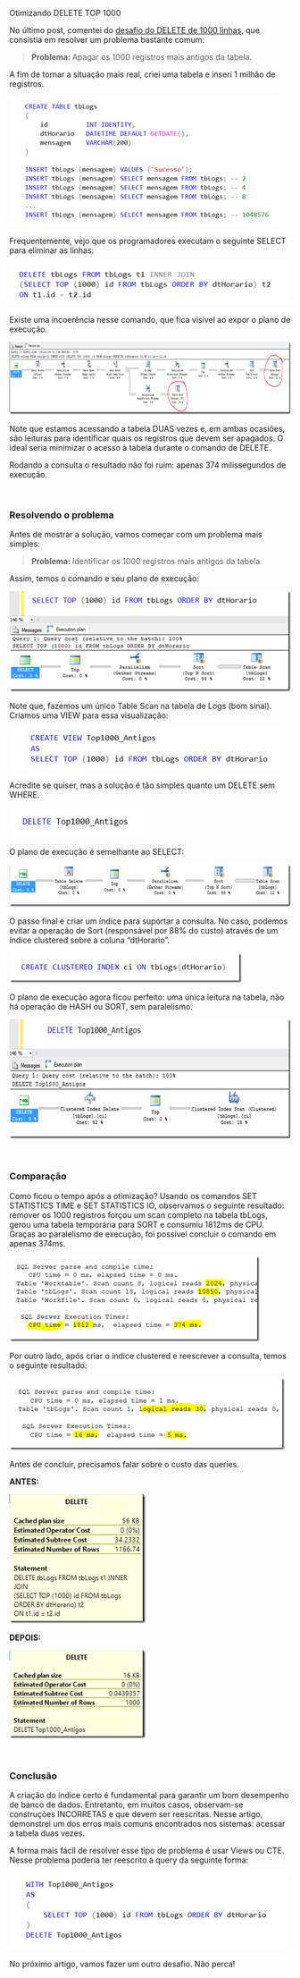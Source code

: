 <a link='https://blogs.msdn.microsoft.com/fcatae/2016/08/02/otimizando-delete-top-1000/'>Otimizando DELETE TOP 1000</a>
<p>No último post, comentei do <a href="https://blogs.msdn.microsoft.com/fcatae/2016/07/19/desafio-delete-1000-linhas/">desafio do DELETE de 1000 linhas</a>, que consistia em resolver um problema bastante comum:</p> <blockquote> <p><strong>Problema: </strong>Apagar os 1000 registros mais antigos da tabela.</p></blockquote> <p>A fim de tornar a situação mais real, criei uma tabela e inseri 1 milhão de registros.</p> <p><a href="images\image385.png"><img title="image" style="border-top: 0px;border-right: 0px;border-bottom: 0px;padding-top: 0px;padding-left: 0px;border-left: 0px;padding-right: 0px" border="0" alt="image" src="images\image_thumb279.png" width="482" height="233"></a></p> <p>Frequentemente, vejo que os programadores executam o seguinte SELECT para eliminar as linhas:</p> <p><a href="images\image386.png"><img title="image" style="border-top: 0px;border-right: 0px;border-bottom: 0px;padding-top: 0px;padding-left: 0px;border-left: 0px;padding-right: 0px" border="0" alt="image" src="images\image_thumb280.png" width="505" height="76"></a></p> <p>Existe uma incoerência nesse comando, que fica visível ao expor o plano de execução.</p> <p><a href="images\image387.png"><img title="image" style="border-top: 0px;border-right: 0px;border-bottom: 0px;padding-top: 0px;padding-left: 0px;border-left: 0px;padding-right: 0px" border="0" alt="image" src="images\image_thumb281.png" width="819" height="130"></a></p> <p>Note que estamos acessando a tabela DUAS vezes e, em ambas ocasiões, são leituras para identificar quais os registros que devem ser apagados. O ideal seria minimizar o acesso à tabela durante o comando de DELETE. </p> <p>Rodando a consulta o resultado não foi ruim: apenas 374 milissegundos de execução.</p> <p>&nbsp;</p> <h3>Resolvendo o problema</h3> <p>Antes de mostrar a solução, vamos começar com um problema mais simples:</p> <blockquote> <p><strong>Problema: </strong>Identificar os 1000 registros mais antigos da tabela</p></blockquote> <p>Assim, temos o comando e seu plano de execução:</p> <p><a href="images\image388.png"><img title="image" style="border-top: 0px;border-right: 0px;border-bottom: 0px;padding-top: 0px;padding-left: 0px;border-left: 0px;padding-right: 0px" border="0" alt="image" src="images\image_thumb282.png" width="508" height="180"></a></p> <p>Note que, fazemos um único Table Scan na tabela de Logs (bom sinal). Criamos uma VIEW para essa visualização:</p> <p><a href="images\image389.png"><img title="image" style="border-top: 0px;border-right: 0px;border-bottom: 0px;padding-top: 0px;padding-left: 0px;border-left: 0px;padding-right: 0px" border="0" alt="image" src="images\image_thumb283.png" width="483" height="77"></a></p> <p>Acredite se quiser, mas a solução é tão simples quanto um DELETE sem WHERE.</p> <p><a href="images\image390.png"><img title="image" style="border-top: 0px;border-right: 0px;border-bottom: 0px;padding-top: 0px;padding-left: 0px;border-left: 0px;padding-right: 0px" border="0" alt="image" src="images\image_thumb284.png" width="240" height="54"></a></p> <p>O plano de execução é semelhante ao SELECT:</p> <p><a href="images\image391.png"><img title="image" style="border-top: 0px;border-right: 0px;border-bottom: 0px;padding-top: 0px;padding-left: 0px;border-left: 0px;padding-right: 0px" border="0" alt="image" src="images\image_thumb285.png" width="594" height="76"></a></p> <p>O passo final é criar um índice para suportar a consulta. No caso, podemos evitar a operação de Sort (responsável por 88% do custo) através de um índice clustered sobre a coluna “dtHorario”. </p> <p><a href="images\image392.png"><img title="image" style="border-top: 0px;border-right: 0px;border-bottom: 0px;padding-top: 0px;padding-left: 0px;border-left: 0px;padding-right: 0px" border="0" alt="image" src="images\image_thumb286.png" width="416" height="54"></a></p> <p>O plano de execução agora ficou perfeito: uma única leitura na tabela, não há operação de HASH ou SORT, sem paralelismo.</p> <p><a href="images\image393.png"><img title="image" style="border-top: 0px;border-right: 0px;border-bottom: 0px;padding-top: 0px;padding-left: 0px;border-left: 0px;padding-right: 0px" border="0" alt="image" src="images\image_thumb287.png" width="610" height="214"></a></p> <p>&nbsp;</p> <h3>Comparação</h3> <p>Como ficou o tempo após a otimização? Usando os comandos SET STATISTICS TIME e SET STATISTICS IO, observamos o seguinte resultado: remover os 1000 registros forçou um scan completo na tabela tbLogs, gerou uma tabela temporária para SORT e consumiu 1812ms de CPU. Graças ao paralelismo de execução, foi possível concluir o comando em apenas 374ms.</p> <p><a href="images\image394.png"><img title="image" style="border-top: 0px;border-right: 0px;border-bottom: 0px;padding-top: 0px;padding-left: 0px;border-left: 0px;margin: 0px;padding-right: 0px" border="0" alt="image" src="images\image_thumb288.png" width="448" height="153"></a></p> <p>Por outro lado, após criar o índice clustered e reescrever a consulta, temos o seguinte resultado:</p> <p><a href="images\image395.png"><img title="image" style="border-top: 0px;border-right: 0px;border-bottom: 0px;padding-top: 0px;padding-left: 0px;border-left: 0px;padding-right: 0px" border="0" alt="image" src="images\image_thumb289.png" width="493" height="129"></a></p> <p>Antes de concluir, precisamos falar sobre o custo das queries.</p> <p><strong>ANTES:</strong></p> <p><a href="images\image396.png"><img title="image" style="border-top: 0px;border-right: 0px;border-bottom: 0px;padding-top: 0px;padding-left: 0px;border-left: 0px;margin: 0px;padding-right: 0px" border="0" alt="image" src="images\image_thumb290.png" width="244" height="231"></a></p> <p><strong>DEPOIS:</strong></p> <p><a href="images\image397.png"><img title="image" style="border-top: 0px;border-right: 0px;border-bottom: 0px;padding-top: 0px;padding-left: 0px;border-left: 0px;margin: 0px;padding-right: 0px" border="0" alt="image" src="images\image_thumb291.png" width="244" height="158"></a></p> <p>&nbsp;</p> <h3>Conclusão</h3> <p>A criação do índice certo é fundamental para garantir um bom desempenho de banco de dados. Entretanto, em muitos casos, observam-se construções INCORRETAS e que devem ser reescritas. Nesse artigo, demonstrei um dos erros mais comuns encontrados nos sistemas: acessar a tabela duas vezes. </p> <p>A forma mais fácil de resolver esse tipo de problema é usar Views ou CTE. Nesse problema poderia ter reescrito a query da seguinte forma:</p> <p><a href="images\image398.png"><img title="image" style="border-top: 0px;border-right: 0px;border-bottom: 0px;padding-top: 0px;padding-left: 0px;border-left: 0px;padding-right: 0px" border="0" alt="image" src="images\image_thumb292.png" width="498" height="138"></a></p> <p>No próximo artigo, vamos fazer um outro desafio. Não perca! </p>
